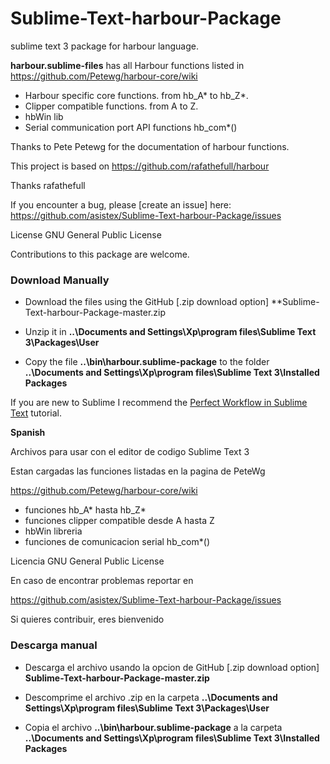 # Sublime-Text-harbour-Package
sublime text 3 package for harbour language. 

**harbour.sublime-files** has all Harbour functions listed in
https://github.com/Petewg/harbour-core/wiki
 
* Harbour specific core functions. from hb_A* to hb_Z*.
* Clipper compatible functions. from A to Z.
* hbWin lib
* Serial communication port API functions hb_com*()

Thanks to Pete Petewg for the documentation of harbour functions.

This project is based on https://github.com/rafathefull/harbour

Thanks rafathefull

If you encounter a bug, please [create an issue] here:
https://github.com/asistex/Sublime-Text-harbour-Package/issues

License GNU General Public License

Contributions to this package are welcome. 

### Download Manually
* Download the files using the GitHub [.zip download option] **Sublime-Text-harbour-Package-master.zip

* Unzip it in **..\Documents and Settings\Xp\program files\Sublime Text 3\Packages\User**

* Copy the file **..\bin\harbour.sublime-package** to the folder **..\Documents and Settings\Xp\program files\Sublime Text 3\Installed Packages**

If you are new to Sublime I recommend the [Perfect Workflow in Sublime Text](http://code.tutsplus.com/courses/perfect-workflow-in-sublime-text-2) tutorial.


**Spanish**

Archivos para usar con el editor de codigo Sublime Text 3

Estan cargadas las funciones listadas en la pagina de PeteWg

https://github.com/Petewg/harbour-core/wiki

* funciones hb_A* hasta hb_Z* 
* funciones clipper compatible desde A hasta Z
* hbWin libreria
* funciones de comunicacion serial hb_com*()

Licencia GNU General Public License

En caso de encontrar problemas reportar en 

https://github.com/asistex/Sublime-Text-harbour-Package/issues

Si quieres contribuir, eres bienvenido

### Descarga manual
* Descarga el archivo usando la opcion de GitHub [.zip download option] **Sublime-Text-harbour-Package-master.zip**

* Descomprime el archivo .zip en la carpeta **..\Documents and Settings\Xp\program files\Sublime Text 3\Packages\User**

* Copia el archivo **..\bin\harbour.sublime-package** a la carpeta **..\Documents and Settings\Xp\program files\Sublime Text 3\Installed Packages**

